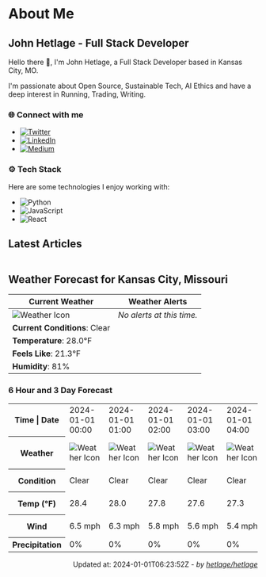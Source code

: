 # About Me

## John Hetlage - Full Stack Developer

Hello there 👋, I'm John Hetlage, a Full Stack Developer based in Kansas City, MO. 

I'm passionate about Open Source, Sustainable Tech, AI Ethics and have a deep interest in Running, Trading, Writing.

### 🌐 Connect with me
- [![Twitter](https://img.shields.io/badge/Twitter-1DA1F2?style=for-the-badge&logo=twitter&logoColor=white)](https://twitter.com/j_hetlage)
- [![LinkedIn](https://img.shields.io/badge/LinkedIn-0077B5?style=for-the-badge&logo=linkedin&logoColor=white)](https://linkedin.com/in/john-hetlage)
- [![Medium](https://img.shields.io/badge/Medium-12100E?style=for-the-badge&logo=medium&logoColor=white)](https://medium.com/@jhetlage)

### ⚙️ Tech Stack
Here are some technologies I enjoy working with:
- ![Python](https://img.shields.io/badge/-Python-05122A?style=flat&logo=Python)
- ![JavaScript](https://img.shields.io/badge/-JavaScript-05122A?style=flat&logo=JavaScript)
- ![React](https://img.shields.io/badge/-React-05122A?style=flat&logo=React)


## Latest Articles

<table>
  <tbody></tbody>
</table>


## Weather Forecast for Kansas City, Missouri

| **Current Weather** | **Weather Alerts** |
|---------------------|--------------------|
| ![Weather Icon](https://cdn.weatherapi.com/weather/64x64/night/113.png) |  _No alerts at this time._  |
| **Current Conditions**: Clear |  | 
| **Temperature**: 28.0°F |  |
| **Feels Like**: 21.3°F |  |
| **Humidity**: 81% | |

### 6 Hour and 3 Day Forecast

<table>
  <tbody>  
    <tr><th>Time | Date</th><td>2024-01-01 00:00</td><td>2024-01-01 01:00</td><td>2024-01-01 02:00</td><td>2024-01-01 03:00</td><td>2024-01-01 04:00</td><td>2024-01-01 05:00</td><td>2024-01-01</td><td>2024-01-02</td><td>2024-01-03</td></tr>
    <tr><th>Weather</th><td><img src="https://cdn.weatherapi.com/weather/64x64/night/113.png" alt="Weather Icon"></td><td><img src="https://cdn.weatherapi.com/weather/64x64/night/113.png" alt="Weather Icon"></td><td><img src="https://cdn.weatherapi.com/weather/64x64/night/113.png" alt="Weather Icon"></td><td><img src="https://cdn.weatherapi.com/weather/64x64/night/113.png" alt="Weather Icon"></td><td><img src="https://cdn.weatherapi.com/weather/64x64/night/113.png" alt="Weather Icon"></td><td><img src="https://cdn.weatherapi.com/weather/64x64/night/113.png" alt="Weather Icon"></td>
    <td><img src="https://cdn.weatherapi.com/weather/64x64/day/113.png" alt="Weather Icons"</td><td><img src="https://cdn.weatherapi.com/weather/64x64/day/116.png" alt="Weather Icons"</td><td><img src="https://cdn.weatherapi.com/weather/64x64/day/113.png" alt="Weather Icons"</td></tr>
    <tr><th>Condition</th><td>Clear</td><td>Clear</td><td>Clear</td><td>Clear</td><td>Clear</td><td>Clear</td>
    <td>Sunny</td><td>Partly cloudy</td><td>Sunny</td></tr>
    <tr><th>Temp (°F)</th><td>28.4</td><td>28.0</td><td>27.8</td><td>27.6</td><td>27.3</td><td>27.0</td>
    <td>39.1° / 25.5°F</td><td>44.1° / 28.8°F</td><td>39.8° / 24.8°F</td></tr>
    <tr><th>Wind</th><td>6.5 mph</td><td>6.3 mph</td><td>5.8 mph</td><td>5.6 mph</td><td>5.4 mph</td><td>5.1 mph</td>
    <td>6.9 mph</td><td>12.1 mph</td><td>14.1 mph</td></tr>
    <tr><th>Precipitation</th><td>0%</td><td>0%</td><td>0%</td><td>0%</td><td>0%</td><td>0%</td>
    <td>0%</td><td>0%</td><td>0%</td></tr>
  </tbody>
</table>

<div align="right">

Updated at: 2024-01-01T06:23:52Z - *by [hetlage/hetlage](https://github.com/hetlage/hetlage)*

</div>

